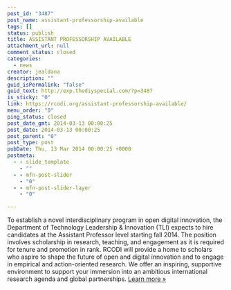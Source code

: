 ```yaml
---
post_id: "3487"
post_name: assistant-professorship-available
tags: []
status: publish
title: ASSISTANT PROFESSORSHIP AVAILABLE
attachment_url: null
comment_status: closed
categories:
  - news
creator: jealdana
description: ""
guid_isPermalink: "false"
guid_text: http://exp.thediyspecial.com/?p=3487
is_sticky: "0"
link: https://rcodi.org/assistant-professorship-available/
menu_order: "0"
ping_status: closed
post_date_gmt: 2014-03-13 00:00:25
post_date: 2014-03-13 00:00:25
post_parent: "0"
post_type: post
pubDate: Thu, 13 Mar 2014 00:00:25 +0000
postmeta:
  - - slide_template
    - ""
  - - mfn-post-slider
    - "0"
  - - mfn-post-slider-layer
    - "0"

---
```

To establish a novel interdisciplinary program in open digital innovation, the Department of Technology Leadership & Innovation (TLI) expects to hire candidates at the Assistant Professor level starting fall 2014. The position involves scholarship in research, teaching, and engagement as it is required for tenure and promotion in rank. RCODI will provide a home to scholars who aspire to shape the future of open and digital innovation and to engage in empirical and action-oriented research. We offer an inspiring, supportive environment to support your immersion into an ambitious international research agenda and global partnerships. [Learn more »](https://www.purdue.edu/opendigital/careers/assistant-professorship-2/ "Assistant Professor in Open Digital Innovation")
